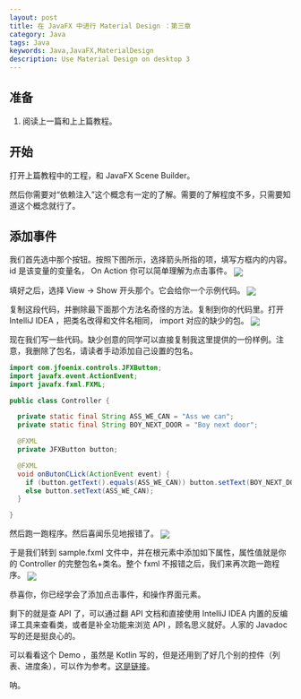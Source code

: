 ```yaml
---
layout: post
title: 在 JavaFX 中进行 Material Design ：第三章
category: Java
tags: Java
keywords: Java,JavaFX,MaterialDesign
description: Use Material Design on desktop 3
---
```


## 准备

1. 阅读上一篇和上上篇教程。

## 开始

打开上篇教程中的工程，和 JavaFX Scene Builder。

然后你需要对“依赖注入”这个概念有一定的了解。需要的了解程度不多，只需要知道这个概念就行了。

## 添加事件

我们首先选中那个按钮。按照下图所示，选择箭头所指的项，填写方框内的内容。id 是该变量的变量名， On Action 你可以简单理解为点击事件。
<img src="https://coding.net/u/ice1000/p/Images/git/raw/master/blog-img/old/java/javafx3/0.png" align="center">

填好之后，选择 View -> Show 开头那个。它会给你一个示例代码。
<img src="https://coding.net/u/ice1000/p/Images/git/raw/master/blog-img/old/java/javafx3/1.png" align="center">

复制这段代码，并删除最下面那个方法名奇怪的方法。复制到你的代码里。打开 IntelliJ IDEA ，把类名改得和文件名相同， import 对应的缺少的包。
<img src="https://coding.net/u/ice1000/p/Images/git/raw/master/blog-img/old/java/javafx3/2.png" align="center">

现在我们写一些代码。缺少创意的同学可以直接复制我这里提供的一份样例。注意，我删除了包名，请读者手动添加自己设置的包名。

```java
import com.jfoenix.controls.JFXButton;
import javafx.event.ActionEvent;
import javafx.fxml.FXML;

public class Controller {

  private static final String ASS_WE_CAN = "Ass we can";
  private static final String BOY_NEXT_DOOR = "Boy next door";

  @FXML
  private JFXButton button;

  @FXML
  void onButonCLick(ActionEvent event) {
    if (button.getText().equals(ASS_WE_CAN)) button.setText(BOY_NEXT_DOOR);
    else button.setText(ASS_WE_CAN);
  }

}

```

然后跑一跑程序。然后喜闻乐见地报错了。
<img src="https://coding.net/u/ice1000/p/Images/git/raw/master/blog-img/old/java/javafx3/3.png" align="center">

于是我们转到 sample.fxml 文件中，并在根元素中添加如下属性，属性值就是你的 Controller 的完整包名+类名。整个 fxml 不报错之后，我们来再次跑一跑程序。
<img src="https://coding.net/u/ice1000/p/Images/git/raw/master/blog-img/old/java/javafx3/4.png" align="center">

恭喜你，你已经学会了添加点击事件，和操作界面元素。

剩下的就是查 API 了，可以通过翻 API 文档和直接使用 IntelliJ IDEA 内置的反编译工具来查看类，或者是补全功能来浏览 API ，顾名思义就好。人家的 Javadoc 写的还是挺良心的。

可以看看这个 Demo ，虽然是 Kotlin 写的，但是还用到了好几个别的控件（列表、进度条），可以作为参考。[这是链接](https://github.com/ice1000/Dekoder)。

呐。









